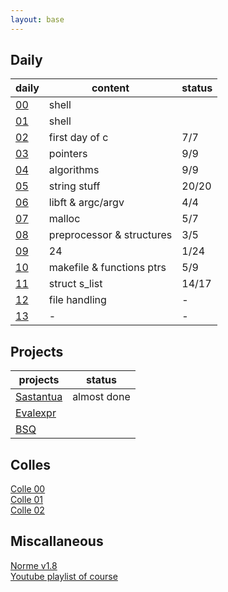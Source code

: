 ```yaml
---
layout: base
---
```


## Daily

| daily | content | status |
|---   |---      |---   |
| [00](pdfs/j00.pdf) | shell | |
| [01](pdfs/j01.pdf) | shell | |
| [02](pdfs/j02.pdf) | first day of c | 7/7 |
| [03](pdfs/j03.pdf) | pointers | 9/9 |
| [04](pdfs/j04.pdf) | algorithms | 9/9 |
| [05](pdfs/j05.pdf) | string stuff | 20/20 |
| [06](pdfs/j06.pdf) | libft & argc/argv | 4/4 |
| [07](pdfs/j07.pdf) | malloc | 5/7 |
| [08](pdfs/j08.pdf) | preprocessor & structures | 3/5 |
| [09](pdfs/j09/ex00.pdf) | 24 | 1/24 |
| [10](pdfs/j10.pdf) | makefile & functions ptrs | 5/9 |
| [11](pdfs/j11.pdf) | struct s_list | 14/17 |
| [12](pdfs/j12.pdf) | file handling | - |
| [13](pdfs/j13.pdf) | - | - |

## Projects

| projects | status |
|---       |--- |
| [Sastantua](pdfs/sastantua.pdf) | almost done |
| [Evalexpr](pdfs/evalexpr.pdf) | |
| [BSQ](pdfs/bsq.pdf) | |

## Colles

[Colle 00](pdfs/colle00.pdf)  
[Colle 01](pdfs/colle01.pdf)  
[Colle 02](pdfs/colle02.pdf)  

## Miscallaneous

[Norme v1.8](pdfs/norme42-v1.8.pdf)  
[Youtube playlist of course](https://www.youtube.com/watch?v=dm_ms3d5Jwc&list=PLIXVN1KHt2a7UuyDroq9QLJm0sMGfgDj8)  
